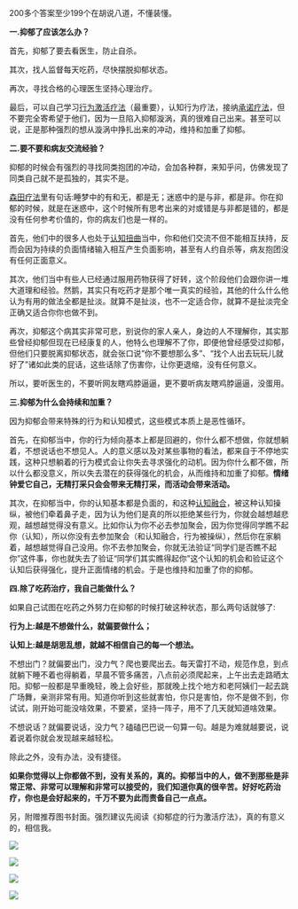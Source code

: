 200多个答案至少199个在胡说八道，不懂装懂。

**一.抑郁了应该怎么办？**

首先，抑郁了要去看医生，防止自杀。

其次，找人监督每天吃药，尽快摆脱抑郁状态。

再次，寻找合格的心理医生坚持心理治疗。

最后，可以自己学习[行为激活疗法](https://zhida.zhihu.com/search?content_id=692061928&content_type=Answer&match_order=1&q=%E8%A1%8C%E4%B8%BA%E6%BF%80%E6%B4%BB%E7%96%97%E6%B3%95&zhida_source=entity)（最重要），认知行为疗法，接纳[承诺疗法](https://zhida.zhihu.com/search?content_id=692061928&content_type=Answer&match_order=1&q=%E6%89%BF%E8%AF%BA%E7%96%97%E6%B3%95&zhida_source=entity)，但不要完全寄希望于他们，因为一旦陷入抑郁漩涡，真的很难自己出来。甚至可以说，正是那种强烈的想从漩涡中挣扎出来的冲动，维持和加重了抑郁。

**二.要不要和病友交流经验？**

抑郁的时候会有强烈的寻找同类抱团的冲动，会加各种群，来知乎问，仿佛发现了同类自己就不是孤独的，其实不是。

[森田疗法](https://zhida.zhihu.com/search?content_id=692061928&content_type=Answer&match_order=1&q=%E6%A3%AE%E7%94%B0%E7%96%97%E6%B3%95&zhida_source=entity)里有句话:睡梦中的有和无，都是无；迷惑中的是与非，都是非。你在抑郁的时候，就是在迷惑中，这个时候所有思考出来的对或错是与非都是错的，都是没有任何参考价值的，你的病友们也是一样的。

首先，他们中的很多人也处于[认知扭曲](https://zhida.zhihu.com/search?content_id=692061928&content_type=Answer&match_order=1&q=%E8%AE%A4%E7%9F%A5%E6%89%AD%E6%9B%B2&zhida_source=entity)当中，你和他们交流不但不能相互扶持，反而会因为持续的负面情绪输入相互产生负面影响，甚至有人约自杀等，病友抱团没有任何正面意义。

其次，他们当中有些人已经通过服用药物获得了好转，这个阶段他们会跟你讲一堆大道理和经验。然鹅，其实只有吃药才是那个唯一真实的经验，其他的什么什么他认为有用的做法全都是扯淡。就算不是扯淡，也不一定适合你，就算不是扯淡完全正确又适合你你也做不到。

再次，抑郁这个病其实非常可悲，别说你的家人亲人，身边的人不理解你，其实那些曾经抑郁但现在已经康复的人，他特么也理解不了你，即便他曾经感受过抑郁，但他们只要脱离抑郁状态，就会张口说”你不要想那么多”、“找个人出去玩玩儿就好了”诸如此类的屁话，这些话除了伤害你，让你更退缩，没有任何意义。

所以，要听医生的，不要听网友瞎鸡脖逼逼，更不要听病友瞎鸡脖逼逼，没蛋用。

**三.抑郁为什么会持续和加重？**

因为抑郁会带来特殊的行为和认知模式，这些模式本质上是恶性循环。

首先，在抑郁当中，你的行为倾向基本上都是回避的，你什么都不想做，你就想躺着，不想说话也不想见人。人的意义感以及对某些事物的看法，都来自于不停地实践，这种只想躺着的行为模式会让你失去寻求强化的动机。因为你什么都不做，所以什么都没意义，所以失去潜在的获得强化的机会，从而维持和加重了抑郁。**情绪钟爱它自己，无精打采只会会带来无精打采，而活动会带来活动。**

其次，在抑郁当中，你的认知基本都是负面的，和这种[认知融合](https://zhida.zhihu.com/search?content_id=692061928&content_type=Answer&match_order=1&q=%E8%AE%A4%E7%9F%A5%E8%9E%8D%E5%90%88&zhida_source=entity)，被这种认知操纵，被他们牵着鼻子走，因为认为他们是真的所以拒绝某些行为，你就会越想越悲观，越想越觉得没有意义。比如你认为你不必去参加聚会，因为你觉得同学瞧不起你（认知），所以你没有去参加聚会（和认知融合，行为被操纵），然后你在家躺着，越想越觉得自己没用。你不去参加聚会，你就无法验证“同学们是否瞧不起你”这件事，你也就失去了验证“同学们其实瞧得起你”这个认知的机会和验证这个认知后获得强化，提升正面情绪的机会。于是也维持和加重了你的抑郁。

**四.除了吃药治疗，我自己能做什么？**

如果自己试图在吃药之外努力在抑郁的时候打破这种状态，那么两句话就够了:

**行为上:越是不想做什么，就偏要做什么；**

**认知上:越是胡思乱想，就越不相信自己的每一个想法。**

不想出门？就偏要出门，没力气？爬也要爬出去。每天雷打不动，规范作息，到点就躺下睡不着也得躺着，早晨不管多痛苦，八点前必须爬起来，上午出去走路晒太阳。抑郁一般都是早重晚轻，晚上会好些，那就晚上找个地方和老阿姨们一起去跳广场舞，亲测非常有用。知道你听到这些就害怕，你只是害怕，你不是做不到，你试试，刚开始可能没啥效果，不要紧，坚持一阵子，用不了几天就知道啥效果。

不想说话？就偏要说话，没力气？磕磕巴巴说一句算一句。越是为难就越要说，说着说着你就会发现越来越轻松。

除此之外，没有办法，没有捷径。

**如果你觉得以上你都做不到，没有关系的，真的。抑郁当中的人，做不到那些是非常正常、非常可以理解和非常可以接受的，我们知道你真的很辛苦。好好吃药治疗，你也是会好起来的，千万不要为此而责备自己一点点。**

另，附赠推荐图书封面。强烈建议先阅读《抑郁症的行为激活疗法》，真的有意义的，相信我。

![](https://pic4.zhimg.com/v2-a6f21ec701f379c01b46ce0d3b434fa7_b.jpg)

![](https://pic1.zhimg.com/v2-240abd2184f97ea9e4dbf6734096c82e_b.jpg)

![](https://pic3.zhimg.com/v2-a97f62cc8ff37cd2aadcf56f86869d88_b.jpg)

![](https://pic3.zhimg.com/v2-c8e036703ef3facb0ec4cc48a48a79de_b.jpg)